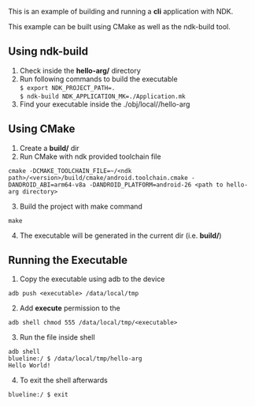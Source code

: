 This is an example of building and running a **cli** application with NDK.

This example can be built using CMake as well as the ndk-build tool.

Using ndk-build 
---------------
1. Check inside the **hello-arg/** directory 
2. Run following commands to build the executable   
    `$ export NDK_PROJECT_PATH=.`  
    `$ ndk-build NDK_APPLICATION_MK=./Application.mk`
3. Find your executable inside the ./obj/local/<arch>/hello-arg 


Using CMake
---------------
1. Create a **build/** dir  
2. Run CMake with ndk provided toolchain file  
```
cmake -DCMAKE_TOOLCHAIN_FILE=~/<ndk path>/<version>/build/cmake/android.toolchain.cmake -DANDROID_ABI=arm64-v8a -DANDROID_PLATFORM=android-26 <path to hello-arg directory>
```


3. Build the project with make command  
```
make
```

4. The executable will be generated in the current dir (i.e. **build/**)


Running the Executable
-----------------------     
1. Copy the executable using adb to the device  
```
adb push <executable> /data/local/tmp
```  

2. Add **execute** permission to the <executable>  
```
adb shell chmod 555 /data/local/tmp/<executable>
```  

3. Run the file inside shell  
```
adb shell
blueline:/ $ /data/local/tmp/hello-arg
Hello World!
```

4. To exit the shell afterwards  
```
blueline:/ $ exit
```


